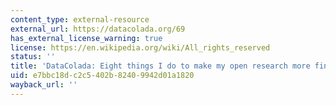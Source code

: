 ```yaml
---
content_type: external-resource
external_url: https://datacolada.org/69
has_external_license_warning: true
license: https://en.wikipedia.org/wiki/All_rights_reserved
status: ''
title: 'DataColada: Eight things I do to make my open research more findable and understandable'
uid: e7bbc18d-c2c5-402b-8240-9942d01a1820
wayback_url: ''
---
```

